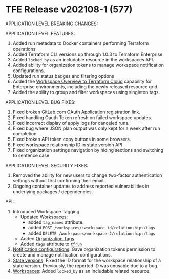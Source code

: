 # TFE Release v202108-1 (577)


APPLICATION LEVEL BREAKING CHANGES:

APPLICATION LEVEL FEATURES:

1. Added run metadata to Docker containers performing Terraform operations
1. Added Terraform CLI versions up through 1.0.3 to Terraform Enterprise.
1. Added `locked_by` as an includable resource in the workspaces API.
1. Added ability for organization tokens to manage workspace notification configurations.
1. Updated run status badges and filtering options
1. Added the [Workspace Overview to Terraform Cloud](https://www.hashicorp.com/blog/new-workspace-overview-for-terraform-cloud) capability for Enterprise environments, including the newly released resource grid.
1. Added the ability to group and filter workspaces using singleton tags.


APPLICATION LEVEL BUG FIXES:

1. Fixed broken GitLab.com OAuth Application registration link.
1. Fixed handling Oauth Token refresh on failed workspace updates.
1. Fixed incorrect display of apply logs for canceled runs.
1. Fixed bug where JSON plan output was only kept for a week after run completion.
1. Fixed broken API token copy buttons in some browsers.
1. Fixed workspace relationship ID in state version API
1. Fixed organization settings navigation by hiding sections and switching to sentence case

APPLICATION LEVEL SECURITY FIXES:

1. Removed the ability for new users to change two-factor authentication settings without first confirming their email.
1. Ongoing container updates to address reported vulnerabilities in underlying packages / dependencies.

API:

1. Introduced Workspace Tagging
    * Updated [Workspaces](https://www.terraform.io/docs/cloud/api/workspaces.html):
        * added `tag_names` attribute.
        * added `POST /workspaces/:workspace_id/relationships/tags`
        * added `DELETE /workspaces/workspace-2/relationships/tags`
    * Added [Organization Tags](https://www.terraform.io/docs/cloud/api/organization-tags.html).
    * Added `tags` attribute to [`tfrun`](https://www.terraform.io/docs/cloud/sentinel/import/tfrun.html)
1. [Notification configurations](https://www.terraform.io/docs/cloud/api/notification-configurations.html): Gave organization tokens permission to create and manage notification configurations.
1. [State versions](https://www.terraform.io/docs/cloud/api/state-versions.html): Fixed the ID format for the workspace relationship of a state version. Previously, the reported ID was unusable due to a bug.
1. [Workspaces](https://www.terraform.io/docs/cloud/api/workspaces.html): Added `locked_by` as an includable related resource.

